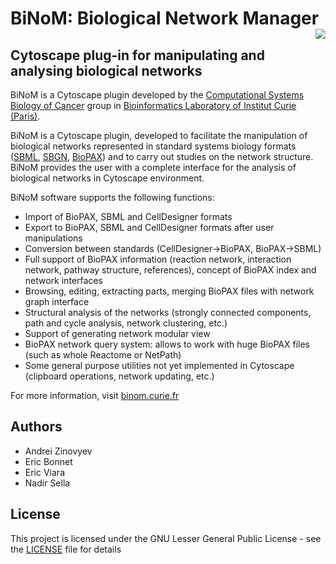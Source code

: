 # BiNoM: Biological Network Manager <img align="right" src="http://binom.curie.fr/images/binom_logo1.gif">
## Cytoscape plug-in for manipulating and analysing biological networks 

BiNoM is a Cytoscape plugin developed by the [Computational Systems Biology of Cancer](https://sysbio.curie.fr) group in [Bioinformatics Laboratory of Institut Curie (Paris)](https://science.curie.fr/recherche/biologie-interactive-des-tumeurs-immunologie-environnement/c/).

BiNoM is a Cytoscape plugin, developed to facilitate the manipulation of biological networks represented in standard systems biology formats ([SBML](https://sbml.org), [SBGN](https://www.sbgn.org), [BioPAX](https://www.biopax.org)) and to carry out studies on the network structure. BiNoM provides the user with a complete interface for the analysis of biological networks in Cytoscape environment.

BiNoM software supports the following functions: 

- Import of BioPAX, SBML and CellDesigner formats
- Export to BioPAX, SBML and CellDesigner formats after user manipulations
- Conversion between standards (CellDesigner->BioPAX, BioPAX->SBML)
- Full support of BioPAX information (reaction network, interaction network, pathway structure, references), concept of BioPAX index and network interfaces
- Browsing, editing, extracting parts, merging BioPAX files with network graph interface
- Structural analysis of the networks (strongly connected components, path and cycle analysis, network clustering, etc.)
- Support of generating network modular view
- BioPAX network query system: allows to work with huge BioPAX files (such as whole Reactome or NetPath)
- Some general purpose utilities not yet implemented in Cytoscape (clipboard operations, network updating, etc.) 

For more information, visit [binom.curie.fr](https://binom.curie.fr)

## Authors

- Andrei Zinovyev
- Eric Bonnet
- Eric Viara
- Nadir Sella

## License

This project is licensed under the GNU Lesser General Public
   License - see the [LICENSE](LICENSE) file for details


